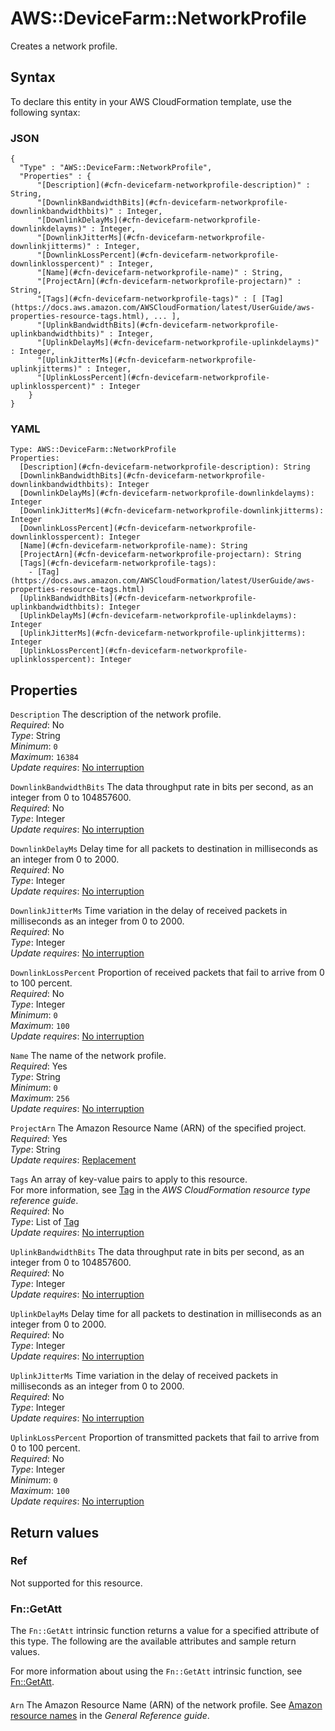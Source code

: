 # AWS::DeviceFarm::NetworkProfile<a name="aws-resource-devicefarm-networkprofile"></a>

Creates a network profile\.

## Syntax<a name="aws-resource-devicefarm-networkprofile-syntax"></a>

To declare this entity in your AWS CloudFormation template, use the following syntax:

### JSON<a name="aws-resource-devicefarm-networkprofile-syntax.json"></a>

```
{
  "Type" : "AWS::DeviceFarm::NetworkProfile",
  "Properties" : {
      "[Description](#cfn-devicefarm-networkprofile-description)" : String,
      "[DownlinkBandwidthBits](#cfn-devicefarm-networkprofile-downlinkbandwidthbits)" : Integer,
      "[DownlinkDelayMs](#cfn-devicefarm-networkprofile-downlinkdelayms)" : Integer,
      "[DownlinkJitterMs](#cfn-devicefarm-networkprofile-downlinkjitterms)" : Integer,
      "[DownlinkLossPercent](#cfn-devicefarm-networkprofile-downlinklosspercent)" : Integer,
      "[Name](#cfn-devicefarm-networkprofile-name)" : String,
      "[ProjectArn](#cfn-devicefarm-networkprofile-projectarn)" : String,
      "[Tags](#cfn-devicefarm-networkprofile-tags)" : [ [Tag](https://docs.aws.amazon.com/AWSCloudFormation/latest/UserGuide/aws-properties-resource-tags.html), ... ],
      "[UplinkBandwidthBits](#cfn-devicefarm-networkprofile-uplinkbandwidthbits)" : Integer,
      "[UplinkDelayMs](#cfn-devicefarm-networkprofile-uplinkdelayms)" : Integer,
      "[UplinkJitterMs](#cfn-devicefarm-networkprofile-uplinkjitterms)" : Integer,
      "[UplinkLossPercent](#cfn-devicefarm-networkprofile-uplinklosspercent)" : Integer
    }
}
```

### YAML<a name="aws-resource-devicefarm-networkprofile-syntax.yaml"></a>

```
Type: AWS::DeviceFarm::NetworkProfile
Properties:
  [Description](#cfn-devicefarm-networkprofile-description): String
  [DownlinkBandwidthBits](#cfn-devicefarm-networkprofile-downlinkbandwidthbits): Integer
  [DownlinkDelayMs](#cfn-devicefarm-networkprofile-downlinkdelayms): Integer
  [DownlinkJitterMs](#cfn-devicefarm-networkprofile-downlinkjitterms): Integer
  [DownlinkLossPercent](#cfn-devicefarm-networkprofile-downlinklosspercent): Integer
  [Name](#cfn-devicefarm-networkprofile-name): String
  [ProjectArn](#cfn-devicefarm-networkprofile-projectarn): String
  [Tags](#cfn-devicefarm-networkprofile-tags):
    - [Tag](https://docs.aws.amazon.com/AWSCloudFormation/latest/UserGuide/aws-properties-resource-tags.html)
  [UplinkBandwidthBits](#cfn-devicefarm-networkprofile-uplinkbandwidthbits): Integer
  [UplinkDelayMs](#cfn-devicefarm-networkprofile-uplinkdelayms): Integer
  [UplinkJitterMs](#cfn-devicefarm-networkprofile-uplinkjitterms): Integer
  [UplinkLossPercent](#cfn-devicefarm-networkprofile-uplinklosspercent): Integer
```

## Properties<a name="aws-resource-devicefarm-networkprofile-properties"></a>

`Description` <a name="cfn-devicefarm-networkprofile-description"></a>
The description of the network profile\.  
_Required_: No  
_Type_: String  
_Minimum_: `0`  
_Maximum_: `16384`  
_Update requires_: [No interruption](https://docs.aws.amazon.com/AWSCloudFormation/latest/UserGuide/using-cfn-updating-stacks-update-behaviors.html#update-no-interrupt)

`DownlinkBandwidthBits` <a name="cfn-devicefarm-networkprofile-downlinkbandwidthbits"></a>
The data throughput rate in bits per second, as an integer from 0 to 104857600\.  
_Required_: No  
_Type_: Integer  
_Update requires_: [No interruption](https://docs.aws.amazon.com/AWSCloudFormation/latest/UserGuide/using-cfn-updating-stacks-update-behaviors.html#update-no-interrupt)

`DownlinkDelayMs` <a name="cfn-devicefarm-networkprofile-downlinkdelayms"></a>
Delay time for all packets to destination in milliseconds as an integer from 0 to 2000\.  
_Required_: No  
_Type_: Integer  
_Update requires_: [No interruption](https://docs.aws.amazon.com/AWSCloudFormation/latest/UserGuide/using-cfn-updating-stacks-update-behaviors.html#update-no-interrupt)

`DownlinkJitterMs` <a name="cfn-devicefarm-networkprofile-downlinkjitterms"></a>
Time variation in the delay of received packets in milliseconds as an integer from 0 to 2000\.  
_Required_: No  
_Type_: Integer  
_Update requires_: [No interruption](https://docs.aws.amazon.com/AWSCloudFormation/latest/UserGuide/using-cfn-updating-stacks-update-behaviors.html#update-no-interrupt)

`DownlinkLossPercent` <a name="cfn-devicefarm-networkprofile-downlinklosspercent"></a>
Proportion of received packets that fail to arrive from 0 to 100 percent\.  
_Required_: No  
_Type_: Integer  
_Minimum_: `0`  
_Maximum_: `100`  
_Update requires_: [No interruption](https://docs.aws.amazon.com/AWSCloudFormation/latest/UserGuide/using-cfn-updating-stacks-update-behaviors.html#update-no-interrupt)

`Name` <a name="cfn-devicefarm-networkprofile-name"></a>
The name of the network profile\.  
_Required_: Yes  
_Type_: String  
_Minimum_: `0`  
_Maximum_: `256`  
_Update requires_: [No interruption](https://docs.aws.amazon.com/AWSCloudFormation/latest/UserGuide/using-cfn-updating-stacks-update-behaviors.html#update-no-interrupt)

`ProjectArn` <a name="cfn-devicefarm-networkprofile-projectarn"></a>
The Amazon Resource Name \(ARN\) of the specified project\.  
_Required_: Yes  
_Type_: String  
_Update requires_: [Replacement](https://docs.aws.amazon.com/AWSCloudFormation/latest/UserGuide/using-cfn-updating-stacks-update-behaviors.html#update-replacement)

`Tags` <a name="cfn-devicefarm-networkprofile-tags"></a>
An array of key\-value pairs to apply to this resource\.  
For more information, see [Tag](https://docs.aws.amazon.com/AWSCloudFormation/latest/UserGuide/aws-properties-resource-tags.html) in the _AWS CloudFormation resource type reference guide_\.  
_Required_: No  
_Type_: List of [Tag](https://docs.aws.amazon.com/AWSCloudFormation/latest/UserGuide/aws-properties-resource-tags.html)  
_Update requires_: [No interruption](https://docs.aws.amazon.com/AWSCloudFormation/latest/UserGuide/using-cfn-updating-stacks-update-behaviors.html#update-no-interrupt)

`UplinkBandwidthBits` <a name="cfn-devicefarm-networkprofile-uplinkbandwidthbits"></a>
The data throughput rate in bits per second, as an integer from 0 to 104857600\.  
_Required_: No  
_Type_: Integer  
_Update requires_: [No interruption](https://docs.aws.amazon.com/AWSCloudFormation/latest/UserGuide/using-cfn-updating-stacks-update-behaviors.html#update-no-interrupt)

`UplinkDelayMs` <a name="cfn-devicefarm-networkprofile-uplinkdelayms"></a>
Delay time for all packets to destination in milliseconds as an integer from 0 to 2000\.  
_Required_: No  
_Type_: Integer  
_Update requires_: [No interruption](https://docs.aws.amazon.com/AWSCloudFormation/latest/UserGuide/using-cfn-updating-stacks-update-behaviors.html#update-no-interrupt)

`UplinkJitterMs` <a name="cfn-devicefarm-networkprofile-uplinkjitterms"></a>
Time variation in the delay of received packets in milliseconds as an integer from 0 to 2000\.  
_Required_: No  
_Type_: Integer  
_Update requires_: [No interruption](https://docs.aws.amazon.com/AWSCloudFormation/latest/UserGuide/using-cfn-updating-stacks-update-behaviors.html#update-no-interrupt)

`UplinkLossPercent` <a name="cfn-devicefarm-networkprofile-uplinklosspercent"></a>
Proportion of transmitted packets that fail to arrive from 0 to 100 percent\.  
_Required_: No  
_Type_: Integer  
_Minimum_: `0`  
_Maximum_: `100`  
_Update requires_: [No interruption](https://docs.aws.amazon.com/AWSCloudFormation/latest/UserGuide/using-cfn-updating-stacks-update-behaviors.html#update-no-interrupt)

## Return values<a name="aws-resource-devicefarm-networkprofile-return-values"></a>

### Ref<a name="aws-resource-devicefarm-networkprofile-return-values-ref"></a>

Not supported for this resource\.

### Fn::GetAtt<a name="aws-resource-devicefarm-networkprofile-return-values-fn--getatt"></a>

The `Fn::GetAtt` intrinsic function returns a value for a specified attribute of this type\. The following are the available attributes and sample return values\.

For more information about using the `Fn::GetAtt` intrinsic function, see [Fn::GetAtt](https://docs.aws.amazon.com/AWSCloudFormation/latest/UserGuide/intrinsic-function-reference-getatt.html)\.

#### <a name="aws-resource-devicefarm-networkprofile-return-values-fn--getatt-fn--getatt"></a>

`Arn` <a name="Arn-fn::getatt"></a>
The Amazon Resource Name \(ARN\) of the network profile\. See [Amazon resource names](https://docs.aws.amazon.com/general/latest/gr/aws-arns-and-namespaces.html) in the _General Reference guide_\.
